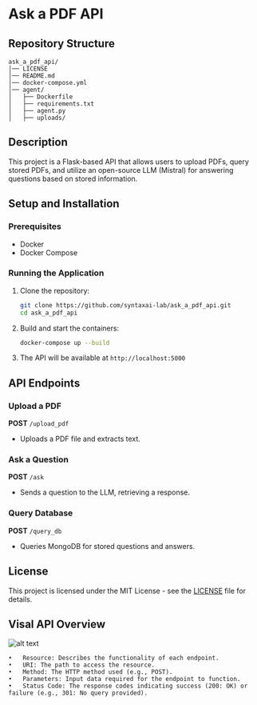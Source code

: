 # Ask a PDF API

## Repository Structure
```
ask_a_pdf_api/
│── LICENSE
│── README.md
│── docker-compose.yml
│── agent/
│   ├── Dockerfile
│   ├── requirements.txt
│   ├── agent.py
│   ├── uploads/  
```

## Description
This project is a Flask-based API that allows users to upload PDFs, query stored PDFs, and utilize an open-source LLM (Mistral) for answering questions based on stored information.

## Setup and Installation
### Prerequisites
- Docker
- Docker Compose

### Running the Application
1. Clone the repository:
   ```sh
   git clone https://github.com/syntaxai-lab/ask_a_pdf_api.git
   cd ask_a_pdf_api
   ```
2. Build and start the containers:
   ```sh
   docker-compose up --build
   ```
3. The API will be available at `http://localhost:5000`

## API Endpoints
### Upload a PDF
**POST** `/upload_pdf`
- Uploads a PDF file and extracts text.

### Ask a Question
**POST** `/ask`
- Sends a question to the LLM, retrieving a response.

### Query Database
**POST** `/query_db`
- Queries MongoDB for stored questions and answers.

## License
This project is licensed under the MIT License - see the [LICENSE](LICENSE) file for details.

## Visal API Overview

![alt text](https://github.com/syntaxai-lab/ask_a_pdf_api/blob/main/Screenshot%202025-02-05%20at%207.27.02%E2%80%AFPM.png?raw=true)

	•	Resource: Describes the functionality of each endpoint.
	•	URI: The path to access the resource.
	•	Method: The HTTP method used (e.g., POST).
	•	Parameters: Input data required for the endpoint to function.
	•	Status Code: The response codes indicating success (200: OK) or failure (e.g., 301: No query provided).
